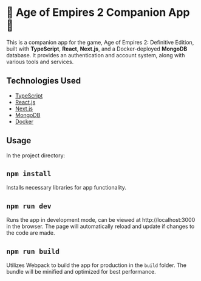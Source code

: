# 🏰 Age of Empires 2 Companion App 🏰

This is a companion app for the game, Age of Empires 2: Definitive Edition, built with **TypeScript**, **React**, **Next.js**, and a Docker-deployed **MongoDB** database. It provides an authentication and account system, along with various tools and services.

## Technologies Used

- [TypeScript](https://www.typescriptlang.org/)
- [React.js](https://reactjs.org/)
- [Next.js](https://nextjs.org/)
- [MongoDB](https://www.mongodb.com/)
- [Docker](https://www.docker.com/)

## Usage

In the project directory:

## `npm install`

Installs necessary libraries for app functionality.

## `npm run dev`

Runs the app in development mode, can be viewed at http://localhost:3000 in the browser. The page will automatically reload and update if changes to the code are made.

## `npm run build`

Utilizes Webpack to build the app for production in the `build` folder. The bundle will be minified and optimized for best performance.
